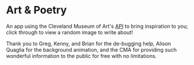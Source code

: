 # Art & Poetry

An app using the Cleveland Museum of Art's [API](https://github.com/ClevelandMuseumArt/openaccess) to bring inspiration to you; click through to view a random image to write about! 

Thank you to Greg, Kenny, and Brian for the de-bugging help, Alison Quaglia for the background animation, and the CMA for providing such wonderful information to the public for free with no limitations. 
